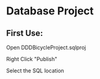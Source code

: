 # Database Project

## First Use:

Open DDDBicycleProject.sqlproj

Right Click "Publish"

Select the SQL location 
